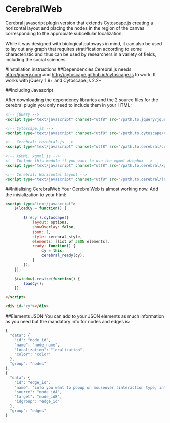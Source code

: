 CerebralWeb
============

Cerebral javascript plugin version that extends Cytoscape.js creating a horizontal layout and placing the nodes in the region of the canvas corresponding to the appropiate subcellular localization.

While it was designed with biological pathways in mind, it can also be used to lay out any graph that requires stratification according to some characteristic and thus can be used by researchers in a variety of fields, including the social sciences.

#Installation instructions
##Dependencies
Cerebral.js needs http://jquery.com and http://cytoscape.github.io/cytoscape.js to work. It works with jQuery 1.9+ and Cytoscape.js 2.2+

##Including Javascript

After downloading the dependency libraries and the 2 source files for the cerebral plugin you only need to include them in your HTML:
```html
<!-- jQuery -->
<script type="text/javascript" charset="utf8" src="/path.to.jquery/jquery.min.js"></script>

<!-- Cytoscape.js -->
<script type="text/javascript" charset="utf8" src="/path.to.cytoscape/cytoscape.min.js"></script>

<!-- Cerebral: cerebral.js -->
<script type="text/javascript" charset="utf8" src="/path.to.cerebral/cerebral.js"></script>

<!-- XGMML: xgmml.js -->
<!-- Include this module if you want to use the xgmml dropbox -->
<script type="text/javascript" charset="utf8" src="/path.to.cerebral/xgmml.js"></script>

<!-- Cerebral: Horizontal layout -->
<script type="text/javascript" charset="utf8" src="/path.to.cerebral/layout.horizontal.js"></script>
```
##Initialising CerebralWeb
Your CerebralWeb is almost working now. Add the inisialization to your html:
```html
<script type="text/javascript">
    $(loadCy = function() {
        
        $('#cy').cytoscape({
            layout: options,
            showOverlay: false,
            zoom: 1,
            style: cerebral_style,
            elements: [list of JSON elements],
            ready: function() {
                cy = this;
                cerebral_ready(cy);
            }
        });
    });

    $(window).resize(function() {
        loadCy();
    });

</script>  

<div id="cy"></div>
```
##Elements JSON
You can add to your JSON elements as much information as you need but the mandatory info for nodes and edges is:
```javascript
{
  "data": {
    "id": "node_id",
    "name": "node_name",
    "localization": "localization",
    "color": "color"
  },
  "group": "nodes"
},
{
  "data": {
    "id": "edge_id",
    "name": "info you want to popup on mouseover (interaction type, interactor types, ...)",
    "source": "node_idA",
    "target": "node_idB",
    "idgroup": "edge_id"
  },
  "group": "edges"
}
```
